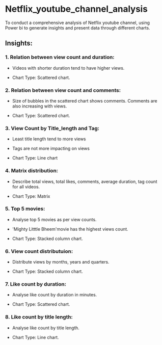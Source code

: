 # Netflix_youtube_channel_analysis

To conduct a comprehensive analysis of Netflix youtube channel, using Power bi to generate insights and present data through different charts.


## Insights:

### 1. Relation between view count and duration:

* Videos with shorter duration tend to have higher views. 
  
* Chart Type: Scattered chart.

### 2. Relation between view count and comments:

* Size of bubbles in the scattered chart shows comments. Comments are also increasing with views.

* Chart Type: Scattered chart.

### 3. View Count by Title_length and Tag: 

* Least title length tend to more views

* Tags are not more impacting on views

* Chart Type: Line chart

### 4. Matrix distribution:

* Describe total views, total likes, comments, average duration, tag count for all videos.

* Chart Type: Matrix

### 5. Top 5 movies:

* Analyse top 5 movies as per view counts.

* 'Mighty Litttle Bheem'movie has the highest views count.

* Chart Type: Stacked column chart.

### 6. View count distributuion:

* Distribute views by months, years and quarters.

*  Chart Type: Stacked column chart.

### 7. Like count by duration:

* Analyse like count by duration in minutes.

* Chart Type: Scattered chart.

 ### 8. Like count by title length:

* Analyse like count by title length.

*  Chart Type: Line chart.

